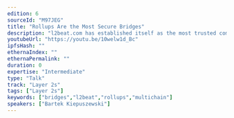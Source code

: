 ```yaml
---
edition: 6
sourceId: "M97JEG"
title: "Rollups Are the Most Secure Bridges"
description: "l2beat.com has established itself as the most trusted community resource assessing security assumptions of different Ethereum scaling solutions. Each such solution has a \"native\" bridge allowing users to move tokens to L2, but there is a plethora of other bridges available to end users. How do they compare to \"native\" bridges ? What risks users face sending tokens across these bridges ?"
youtubeUrl: "https://youtu.be/10welw1d_Bc"
ipfsHash: ""
ethernaIndex: ""
ethernaPermalink: ""
duration: 0
expertise: "Intermediate"
type: "Talk"
track: "Layer 2s"
tags: ["Layer 2s"]
keywords: ["bridges","l2beat","rollups","multichain"]
speakers: ["Bartek Kiepuszewski"]
---
```

